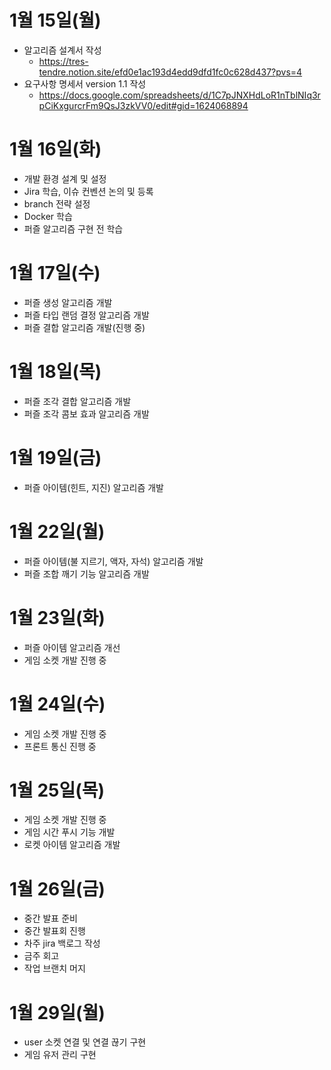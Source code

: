 # 1월 15일(월)
* 알고리즘 설계서 작성
    * https://tres-tendre.notion.site/efd0e1ac193d4edd9dfd1fc0c628d437?pvs=4
* 요구사항 명세서 version 1.1 작성
    * https://docs.google.com/spreadsheets/d/1C7pJNXHdLoR1nTblNIq3rpCiKxgurcrFm9QsJ3zkVV0/edit#gid=1624068894

# 1월 16일(화)
* 개발 환경 설계 및 설정
* Jira 학습, 이슈 컨벤션 논의 및 등록
* branch 전략 설정
* Docker 학습
* 퍼즐 알고리즘 구현 전 학습

# 1월 17일(수)
* 퍼즐 생성 알고리즘 개발
* 퍼즐 타입 랜덤 결정 알고리즘 개발
* 퍼즐 결합 알고리즘 개발(진행 중)

# 1월 18일(목)
* 퍼즐 조각 결합 알고리즘 개발
* 퍼즐 조각 콤보 효과 알고리즘 개발

# 1월 19일(금)
* 퍼즐 아이템(힌트, 지진) 알고리즘 개발

# 1월 22일(월)
* 퍼즐 아이템(불 지르기, 액자, 자석) 알고리즘 개발
* 퍼즐 조합 깨기 기능 알고리즘 개발

# 1월 23일(화)
* 퍼즐 아이템 알고리즘 개선
* 게임 소켓 개발 진행 중

# 1월 24일(수)
* 게임 소켓 개발 진행 중
* 프론트 통신 진행 중

# 1월 25일(목)
* 게임 소켓 개발 진행 중
* 게임 시간 푸시 기능 개발
* 로켓 아이템 알고리즘 개발

# 1월 26일(금)
* 중간 발표 준비
* 중간 발표회 진행
* 차주 jira 백로그 작성
* 금주 회고
* 작업 브랜치 머지

# 1월 29일(월)
* user 소켓 연결 및 연결 끊기 구현
* 게임 유저 관리 구현
